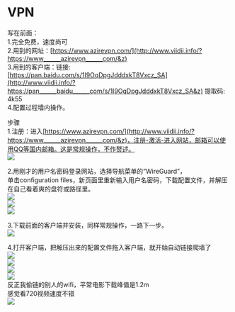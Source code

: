 # VPN
写在前面：  
1.完全免费，速度尚可  
2.用到的网址：[https://www.azirevpn.com/](http://www.viidii.info/?https://www______azirevpn______com/&z)  
3.用到的客户端：链接: [https://pan.baidu.com/s/1I9OqDpgJdddxkT8Vxcz_SA](http://www.viidii.info/?https://pan______baidu______com/s/1I9OqDpgJdddxkT8Vxcz_SA&z) 提取码: 4k55  
4.配置过程墙内操作。  
  
  
步骤  
1.注册：进入[https://www.azirevpn.com/](http://www.viidii.info/?https://www______azirevpn______com/&z)，注册-激活-进入网站，邮箱可以使用QQ等国内邮箱。这是常规操作，不作赘述。  
![](http://wx3.sinaimg.cn/mw690/96b156c4gy1fvhcp1y7igj20y006mdlh.jpg)   
  
  
2.用刚才的用户名密码登录网站，选择导航菜单的“WireGuard”，  
  单击configuration files，新页面里重新输入用户名密码，下载配置文件，并解压在自己看着爽的盘符或路径里。  
![](http://wx4.sinaimg.cn/mw690/96b156c4gy1fvhcp2lyk0j20si0gjtgd.jpg)   
![](http://wx1.sinaimg.cn/mw690/96b156c4gy1fvhcp388c0j20np0i3108.jpg)   
![](http://wx1.sinaimg.cn/mw690/96b156c4gy1fvhcp4bsbxj20km09hjsm.jpg)   
  
3.下载前面的客户端并安装，同样常规操作，一路下一步。  
![](http://wx1.sinaimg.cn/mw690/96b156c4gy1fvhcp3s9cpj20dz0atgme.jpg)   
  
  
4.打开客户端，把解压出来的配置文件拖入客户端，就开始自动链接爬墙了  
![](http://wx2.sinaimg.cn/mw690/96b156c4gy1fvhcte3ravj20m80hsdpm.jpg)   
![](http://wx1.sinaimg.cn/mw690/96b156c4gy1fvhd2zptyvj20m80hsdpm.jpg)   
![](http://wx4.sinaimg.cn/mw690/96b156c4gy1fvhd5y5pl8j20si0bjwez.jpg)   
![](http://wx4.sinaimg.cn/mw690/96b156c4gy1fvhd2xnb25j20j80lcthz.jpg)   
反正我偷链的别人的wifi，平常电影下载峰值是1.2m  
感觉看720视频速度不错  
![](http://wx4.sinaimg.cn/mw690/96b156c4gy1fvhd2ycvlzj20ht0d8k1s.jpg)